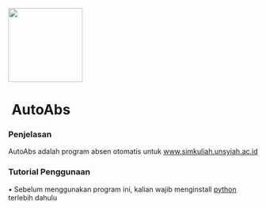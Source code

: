 <img src="/img/bg.ico" width="150x200">
<h1>&nbsp;AutoAbs</h1>

<h3>Penjelasan</h3>
<p>AutoAbs adalah program absen otomatis untuk <a href="https://simkuliah.unsyiah.ac.id" target="_blank">www.simkuliah.unsyiah.ac.id</a></p>

<h3>Tutorial Penggunaan</h3>
<p>• Sebelum menggunakan program ini, kalian wajib menginstall <a href="https://www.python.org/"; target="_blank">python</a> terlebih dahulu</p>
